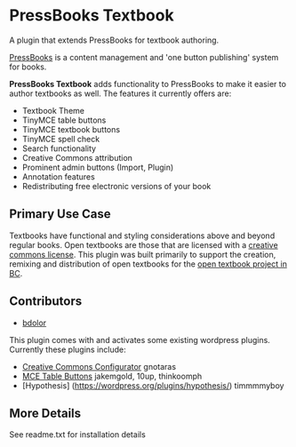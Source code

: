 PressBooks Textbook
===================

A plugin that extends PressBooks for textbook authoring.

[PressBooks](https://github.com/pressbooks/pressbooks) is a content management and 'one button publishing' system for books.

**PressBooks Textbook** adds functionality to PressBooks to make it easier to author textbooks as well. The features it currently offers are: 
* Textbook Theme
* TinyMCE table buttons
* TinyMCE textbook buttons 
* TinyMCE spell check
* Search functionality
* Creative Commons attribution
* Prominent admin buttons (Import, Plugin)
* Annotation features
* Redistributing free electronic versions of your book

Primary Use Case
------------
Textbooks have functional and styling considerations above and beyond regular books. Open textbooks are those that are licensed with a [creative commons license](http://creativecommons.org).
This plugin was built primarily to support the creation, remixing and distribution of open textbooks for the [open textbook project in BC](http://open.bccampus.ca/about-2/).

Contributors
------------
* [bdolor](https://github.com/bdolor) 

This plugin comes with and activates some existing wordpress plugins. Currently these plugins include:
* [Creative Commons Configurator](https://github.com/gnotaras/wordpress-creative-commons-configurator) gnotaras 
* [MCE Table Buttons](https://github.com/wp-plugins/mce-table-buttons) jakemgold, 10up, thinkoomph 
* [Hypothesis] (https://wordpress.org/plugins/hypothesis/) timmmmyboy

More Details
------------

See readme.txt for installation details